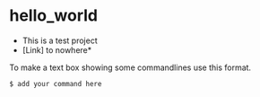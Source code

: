 # hello_world
* This is a test project
* [Link] to nowhere* 

To make a text box showing some commandlines use this format. 
```
$ add your command here
```

